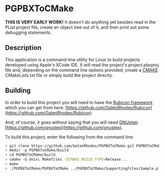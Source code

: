 # PGPBXToCMake
**THIS IS VERY EARLY WORK!** 
It doesn't do anything yet besides read in the PList project file,
create an object tree out of it, and then print out some debugging statements.


## Description
This application is a command-line utility for Linux to build projects
developed using Apple's XCode IDE. It will read the project's project.pbxproj
file and, depending on the command line options provided, create a
[CMAKE](https://cmake.org) CMakeLists.txt file or simply build the project
directly.

## Building
In order to build this project you will need to have the
[Rubicon framework](https://github.com/GalenRhodes/Rubicon) which you can get from here:
[https://github.com/GalenRhodes/Rubicon](https://github.com/GalenRhodes/Rubicon)

And, of course, it goes without saying that you will need [GNUstep](https://github.com/gnustep):
[https://github.com/gnustep](https://github.com/gnustep).

To build this project, enter the following from the command line:

```bash
> git clone https://github.com/GalenRhodes/PGPBXToCMake.git PGPBXToCMake
> mkdir -p PGPBXToCMake/build
> cd PGPBXToCMake/build
> cmake -G Unix\ Makefiles -DCMAKE_BUILD_TYPE=Release ..
> make
> ./PGPBXToCMake/PGPBXToCMake ../PGPBXToCMake/SupportingFiles/Sample.plist

```
